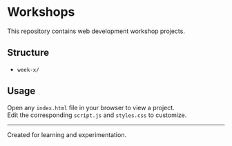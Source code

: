 # Workshops

This repository contains web development workshop projects.

## Structure

- `week-x/`
    
## Usage

Open any `index.html` file in your browser to view a project.  
Edit the corresponding `script.js` and `styles.css` to customize.

---

Created for learning and experimentation.